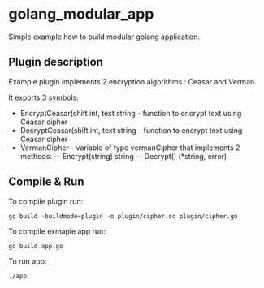 # golang_modular_app

Simple example how to build modular golang application.

## Plugin description

Example plugin implements 2 encryption algorithms : Ceasar and Verman.

It exports 3 symbols:

- EncryptCeasar(shift int, text string  - function to encrypt text using Ceasar cipher
- DecryptCeasar(shift int, text string  - function to encrypt text using Ceasar cipher
- VermanCipher - variable of type vermanCipher that implements 2 methods:
-- Encrypt(string) string
-- Decrypt() (*string, error)

## Compile & Run

To compile plugin run:

```
go build -buildmode=plugin -o plugin/cipher.so plugin/cipher.go
```


To compile exmaple app run:

```
go build app.go
```

To run app:

```
./app
```